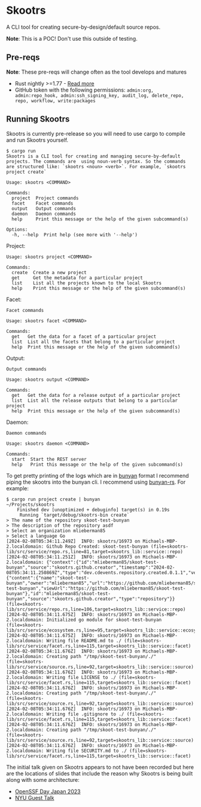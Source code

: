 # Skootrs

A CLI tool for creating secure-by-design/default source repos.

**Note**: This is a POC! Don't use this outside of testing.

## Pre-reqs

**Note**: These pre-reqs will change often as the tool develops and matures
- Rust nightly >=1.77 - [Read more](https://www.rust-lang.org/tools/install)
- GitHub token with the following permissions: `admin:org, admin:repo_hook, admin:ssh_signing_key, audit_log, delete_repo, repo, workflow, write:packages`

## Running Skootrs

Skootrs is currently pre-release so you will need to use cargo to compile and run Skootrs yourself.

```shell
$ cargo run
Skootrs is a CLI tool for creating and managing secure-by-default projects. The commands are  using noun-verb syntax. So the commands are structured like: `skootrs <noun> <verb>`. For example, `skootrs project create`

Usage: skootrs <COMMAND>

Commands:
  project  Project commands
  facet    Facet commands
  output   Output commands
  daemon   Daemon commands
  help     Print this message or the help of the given subcommand(s)

Options:
  -h, --help  Print help (see more with '--help')
```

Project:
```shell
Usage: skootrs project <COMMAND>

Commands:
  create  Create a new project
  get     Get the metadata for a particular project
  list    List all the projects known to the local Skootrs
  help    Print this message or the help of the given subcommand(s)
```

Facet:
```shell
Facet commands

Usage: skootrs facet <COMMAND>

Commands:
  get   Get the data for a facet of a particular project
  list  List all the facets that belong to a particular project
  help  Print this message or the help of the given subcommand(s)
```

Output:
```shell
Output commands

Usage: skootrs output <COMMAND>

Commands:
  get   Get the data for a release output of a particular project
  list  List all the release outputs that belong to a particular project
  help  Print this message or the help of the given subcommand(s)
```

Daemon:
```shell
Daemon commands

Usage: skootrs daemon <COMMAND>

Commands:
  start  Start the REST server
  help   Print this message or the help of the given subcommand(s)
```

To get pretty printing of the logs which are in [bunyan](https://github.com/trentm/node-bunyan) format I recommend piping the skootrs into the bunyan cli. I recommend using [bunyan-rs](https://github.com/LukeMathWalker/bunyan). For example:

```shell
$ cargo run project create | bunyan                                                              ~/Projects/skootrs
    Finished dev [unoptimized + debuginfo] target(s) in 0.19s
     Running `target/debug/skootrs-bin create`
> The name of the repository skoot-test-bunyan
> The description of the repository asdf
> Select an organization mlieberman85
> Select a language Go
[2024-02-08T05:34:11.249Z]  INFO: skootrs/16973 on Michaels-MBP-2.localdomain: Github Repo Created: skoot-test-bunyan (file=skootrs-lib/src/service/repo.rs,line=81,target=skootrs_lib::service::repo)
[2024-02-08T05:34:11.251Z]  INFO: skootrs/16973 on Michaels-MBP-2.localdomain: {"context":{"id":"mlieberman85/skoot-test-bunyan","source":"skootrs.github.creator","timestamp":"2024-02-08T05:34:11.250869Z","type":"dev.cdevents.repository.created.0.1.1","version":"0.3.0"},"subject":{"content":{"name":"skoot-test-bunyan","owner":"mlieberman85","url":"https://github.com/mlieberman85/skoot-test-bunyan","viewUrl":"https://github.com/mlieberman85/skoot-test-bunyan"},"id":"mlieberman85/skoot-test-bunyan","source":"skootrs.github.creator","type":"repository"}} (file=skootrs-lib/src/service/repo.rs,line=106,target=skootrs_lib::service::repo)
[2024-02-08T05:34:11.675Z]  INFO: skootrs/16973 on Michaels-MBP-2.localdomain: Initialized go module for skoot-test-bunyan (file=skootrs-lib/src/service/ecosystem.rs,line=95,target=skootrs_lib::service::ecosystem)
[2024-02-08T05:34:11.675Z]  INFO: skootrs/16973 on Michaels-MBP-2.localdomain: Writing file README.md to ./ (file=skootrs-lib/src/service/facet.rs,line=115,target=skootrs_lib::service::facet)
[2024-02-08T05:34:11.676Z]  INFO: skootrs/16973 on Michaels-MBP-2.localdomain: Creating path "/tmp/skoot-test-bunyan/./" (file=skootrs-lib/src/service/source.rs,line=92,target=skootrs_lib::service::source)
[2024-02-08T05:34:11.676Z]  INFO: skootrs/16973 on Michaels-MBP-2.localdomain: Writing file LICENSE to ./ (file=skootrs-lib/src/service/facet.rs,line=115,target=skootrs_lib::service::facet)
[2024-02-08T05:34:11.676Z]  INFO: skootrs/16973 on Michaels-MBP-2.localdomain: Creating path "/tmp/skoot-test-bunyan/./" (file=skootrs-lib/src/service/source.rs,line=92,target=skootrs_lib::service::source)
[2024-02-08T05:34:11.676Z]  INFO: skootrs/16973 on Michaels-MBP-2.localdomain: Writing file .gitignore to ./ (file=skootrs-lib/src/service/facet.rs,line=115,target=skootrs_lib::service::facet)
[2024-02-08T05:34:11.676Z]  INFO: skootrs/16973 on Michaels-MBP-2.localdomain: Creating path "/tmp/skoot-test-bunyan/./" (file=skootrs-lib/src/service/source.rs,line=92,target=skootrs_lib::service::source)
[2024-02-08T05:34:11.676Z]  INFO: skootrs/16973 on Michaels-MBP-2.localdomain: Writing file SECURITY.md to ./ (file=skootrs-lib/src/service/facet.rs,line=115,target=skootrs_lib::service::facet)
```

The initial talk given on Skootrs appears to not have been recorded but here are the locations of slides that include the reason why Skootrs is being built along with some architecture:

- [OpenSSF Day Japan 2023](https://github.com/mlieberman85/talks/blob/91cf3bef51f7d277a744098863389e362920b4c8/2023-12-04-ossfday/presentation.pdf)
- [NYU Guest Talk](https://github.com/mlieberman85/talks/blob/main/2024-01-30-skootrs/presentation.pdf)
